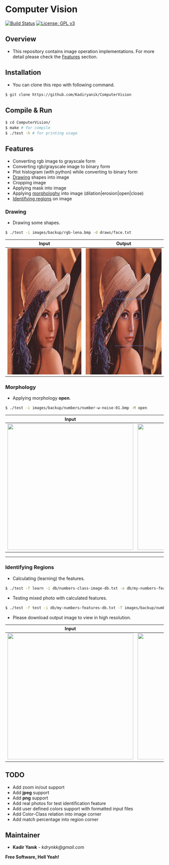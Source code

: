 # Computer Vision
[![Build Status](https://travis-ci.org/joemccann/dillinger.svg?branch=master)](https://travis-ci.org/joemccann/dillinger) [![License: GPL v3](https://img.shields.io/badge/License-GPLv3-blue.svg)](https://www.gnu.org/licenses/gpl-3.0)

## Overview
 - This repository contains image operation implementations. For more detail please check the [Features](#Features) section.

## Installation
 - You can clone this repo with following command.
```sh
$ git clone https://github.com/Kadiryanik/ComputerVision
```

## Compile & Run
```sh
$ cd ComputerVision/
$ make # for compile
$ ./test -h # for printing usage
```

## Features
 - Converting rgb image to grayscale form
 - Converting rgb/grayscale image to binary form
 - Plot histogram (with python) while converting to binary form
 - [Drawing](#Drawing) shapes into image
 - Cropping image
 - Applying mask into image
 - Applying [morphologhy](#Morphology) into image (dilation|erosion|open|close)
 - [Identifying regions](#Identifying-Regions) on image

### Drawing
 - Drawing some shapes.
```sh
$ ./test -i images/backup/rgb-lena.bmp -d draws/face.txt
```

Input | Output
:--:|:--:
<img width="400" height="400" src="images/backup/rgb-lena.bmp">  |  <img width="400" height="400" src="readme-imgs/draw-test.bmp">

### Morphology
 - Applying morphology **open**.
```sh
$ ./test -i images/backup/numbers/number-w-noise-01.bmp -M open
```

Input | Output
:--:|:--:
<img width="400" height="400" src="images/backup/numbers/number-w-noise-01.bmp">  |  <img width="400" height="400" src="readme-imgs/morphology.bmp">

---
### Identifying Regions
 - Calculating (learning) the features.
```sh
$ ./test -f learn -i db/numbers-class-image-db.txt -o db/my-numbers-features-db.txt
```
 - Testing mixed photo with calculated features.
```sh
$ ./test -f test -i db/my-numbers-features-db.txt -T images/backup/numbers/number-w-noise-01.bmp
```
 - Please download output image to view in high resolution.

Input | Output
:--:|:--:
<img width="400" height="400" src="images/backup/numbers/number-w-noise-01.bmp">  |  <img width="400" height="400" src="readme-imgs/identified-numbers.bmp">

## TODO
 - Add zoom in/out support
 - Add **jpeg** support
 - Add **png** support
 - Add real photos for test identification feature
 - Add user defined colors support with formatted input files
 - Add Color-Class relation into image corner
 - Add match percentage into region corner

## Maintainer
 - **Kadir Yanık** - _kdrynkk@gmail.com_

**Free Software, Hell Yeah!**
